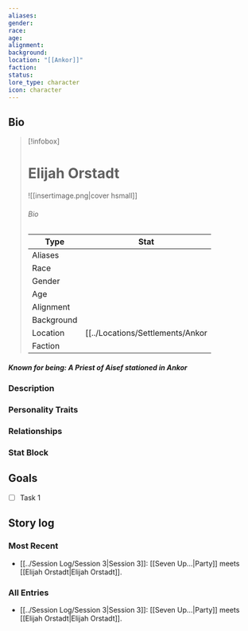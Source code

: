 ```yaml
---
aliases: 
gender: 
race: 
age: 
alignment: 
background: 
location: "[[Ankor]]"
faction: 
status: 
lore_type: character
icon: character
---
```

## Bio
> [!infobox]
> # Elijah Orstadt
> ![[insertimage.png|cover hsmall]]
> ###### Bio
> | Type | Stat |
> | ---- | ---- |
> | Aliases | |
> | Race|  |
> | Gender| |
> | Age | |
> | Alignment|| 
> | Background| |
> | Location|  [[../Locations/Settlements/Ankor|Ankor]]|
> | Faction| | 
##### Known for being: A Priest of Aisef stationed in Ankor
### Description
### Personality Traits
### Relationships
### Stat Block
## Goals
- [ ] Task 1
## Story log
### Most Recent
- [[../Session Log/Session 3|Session 3]]: [[Seven Up...|Party]] meets [[Elijah Orstadt|Elijah Orstadt]].

### All Entries
- [[../Session Log/Session 3|Session 3]]: [[Seven Up...|Party]] meets [[Elijah Orstadt|Elijah Orstadt]].
